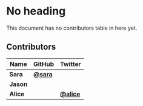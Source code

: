 # No heading

This document has no contributors table in here yet.

## Contributors

| Name      | GitHub                               | Twitter                                 |
| --------- | ------------------------------------ | --------------------------------------- |
| **Sara**  | [**@sara**](https://github.com/sara) |                                         |
| **Jason** |                                      |                                         |
| **Alice** |                                      | [**@alice**](https://twitter.com/alice) |
